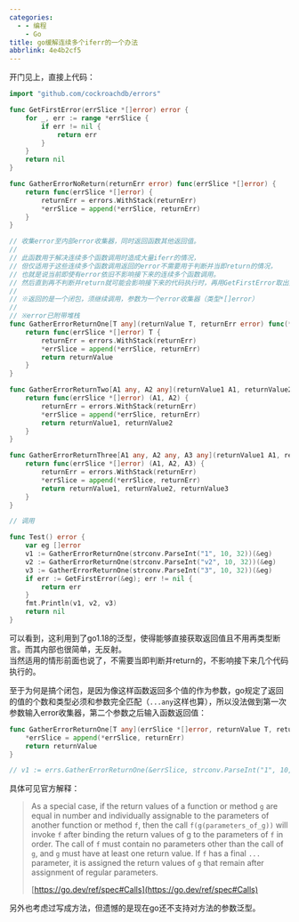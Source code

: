 ```yaml
---
categories:
  - - 编程
    - Go
title: go缓解连续多个iferr的一个办法
abbrlink: 4e4b2cf5
---
```


开门见上，直接上代码：

```go
import "github.com/cockroachdb/errors"

func GetFirstError(errSlice *[]error) error {
	for _, err := range *errSlice {
		if err != nil {
			return err
		}
	}
	return nil
}

func GatherErrorNoReturn(returnErr error) func(errSlice *[]error) {
	return func(errSlice *[]error) {
		returnErr = errors.WithStack(returnErr)
		*errSlice = append(*errSlice, returnErr)
	}
}

// 收集error至内部error收集器，同时返回函数其他返回值。
//
// 此函数用于解决连续多个函数调用时造成大量iferr的情况，
// 但仅适用于这些连续多个函数调用返回的error不需要用于判断并当即return的情况，
// 也就是说当前即使有error依旧不影响接下来的连续多个函数调用。
// 然后直到再不判断并return就可能会影响接下来的代码执行时，再用GetFirstError取出第一个error。
//
// ※返回的是一个闭包，须继续调用，参数为一个error收集器（类型*[]error）
//
// ※error已附带堆栈
func GatherErrorReturnOne[T any](returnValue T, returnErr error) func(*[]error) T {
	return func(errSlice *[]error) T {
		returnErr = errors.WithStack(returnErr)
		*errSlice = append(*errSlice, returnErr)
		return returnValue
	}
}

func GatherErrorReturnTwo[A1 any, A2 any](returnValue1 A1, returnValue2 A2, returnErr error) func(*[]error) (A1, A2) {
	return func(errSlice *[]error) (A1, A2) {
		returnErr = errors.WithStack(returnErr)
		*errSlice = append(*errSlice, returnErr)
		return returnValue1, returnValue2
	}
}

func GatherErrorReturnThree[A1 any, A2 any, A3 any](returnValue1 A1, returnValue2 A2, returnValue3 A3, returnErr error) func(*[]error) (A1, A2, A3) {
	return func(errSlice *[]error) (A1, A2, A3) {
		returnErr = errors.WithStack(returnErr)
		*errSlice = append(*errSlice, returnErr)
		return returnValue1, returnValue2, returnValue3
	}
}

// 调用

func Test() error {
    var eg []error
    v1 := GatherErrorReturnOne(strconv.ParseInt("1", 10, 32))(&eg)
    v2 := GatherErrorReturnOne(strconv.ParseInt("v2", 10, 32))(&eg)
    v3 := GatherErrorReturnOne(strconv.ParseInt("3", 10, 32))(&eg)
    if err := GetFirstError(&eg); err != nil {
        return err
    }
    fmt.Println(v1, v2, v3)
    return nil
}

```

可以看到，这利用到了go1.18的泛型，使得能够直接获取返回值且不用再类型断言。而其内部也很简单，无反射。<br />当然适用的情形前面也说了，不需要当即判断并return的，不影响接下来几个代码执行的。

至于为何是搞个闭包，是因为像这样函数返回多个值的作为参数，go规定了返回的值的个数和类型必须和参数完全匹配（`...any`这样也算），所以没法做到第一次参数输入error收集器，第二个参数之后输入函数返回值：

```go
func GatherErrorReturnOne[T any](errSlice *[]error, returnValue T, returnErr error) T {
	*errSlice = append(*errSlice, returnErr)
	return returnValue
}

// v1 := errs.GatherErrorReturnOne(&errSlice, strconv.ParseInt("1", 10, 32)) 	这样会报错
```

具体可见官方解释：

> As a special case, if the return values of a function or method `g` are equal in number and individually assignable to the parameters of another function or method `f`, then the call `f(g(parameters_of_g))` will invoke `f` after binding the return values of g to the parameters of `f` in order. The call of `f` must contain no parameters other than the call of `g`, and `g` must have at least one return value. If `f` has a final `...` parameter, it is assigned the return values of `g` that remain after assignment of regular parameters.
>  
> [https://go.dev/ref/spec#Calls](https://go.dev/ref/spec#Calls)

另外也考虑过写成方法，但遗憾的是现在go还不支持对方法的参数泛型。

